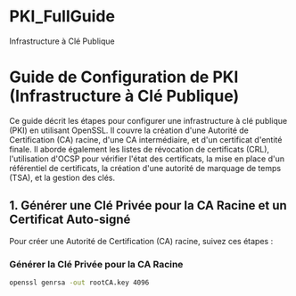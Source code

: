 # PKI_FullGuide
Infrastructure à Clé Publique
# Guide de Configuration de PKI (Infrastructure à Clé Publique)

Ce guide décrit les étapes pour configurer une infrastructure à clé publique (PKI) en utilisant OpenSSL. Il couvre la création d'une Autorité de Certification (CA) racine, d'une CA intermédiaire, et d'un certificat d'entité finale. Il aborde également les listes de révocation de certificats (CRL), l'utilisation d'OCSP pour vérifier l'état des certificats, la mise en place d'un référentiel de certificats, la création d'une autorité de marquage de temps (TSA), et la gestion des clés.

## 1. Générer une Clé Privée pour la CA Racine et un Certificat Auto-signé

Pour créer une Autorité de Certification (CA) racine, suivez ces étapes :

### Générer la Clé Privée pour la CA Racine
```bash
openssl genrsa -out rootCA.key 4096
